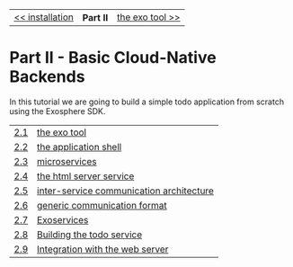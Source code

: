 <table>
  <tr>
    <td><a href="../part_1/03_installation.md">&lt;&lt; installation</a></td>
    <th>Part II</th>
    <td><a href="01_exo_tool.md">the exo tool &gt;&gt;</a></td>
  </tr>
</table>


# Part II - Basic Cloud-Native Backends

In this tutorial
we are going to build a simple todo application
from scratch
using the Exosphere SDK.

<table>
  <tr>
    <td><a href="01_exo_tool.md">2.1</a></td>
    <td><a href="01_exo_tool.md">the exo tool</a></td>
  </tr>
  <tr>
    <td><a href="02_app_config.md">2.2</a></td>
    <td><a href="02_app_config.md">the application shell</a></td>
  </tr>
  <tr>
    <td><a href="03_microservices.md">2.3</a></td>
    <td><a href="03_microservices.md">microservices</a></td>
  </tr>
  <tr>
    <td><a href="04_html_server.md">2.4</a></td>
    <td><a href="04_html_server.md">the html server service</a></td>
  </tr>
  <tr>
    <td><a href="05_communication.md">2.5</a></td>
    <td><a href="05_communication.md">inter-service communication architecture</a></td>
  </tr>
  <tr>
    <td><a href="06_communication_format.md">2.6</a></td>
    <td><a href="06_communication_format.md">generic communication format</a></td>
  </tr>
  <tr>
    <td><a href="07_exoservices.md">2.7</a></td>
    <td><a href="07_exoservices.md">Exoservices</a></td>
  </tr>
  <tr>
    <td><a href="08_todo_service.md">2.8</a></td>
    <td><a href="08_todo_service.md">Building the todo service</a></td>
  </tr>
  <tr>
    <td><a href="09_integration_with_web_server.md">2.9</a></td>
    <td><a href="09_integration_with_web_server.md">Integration with the web server</a></td>
  </tr>
</table>

